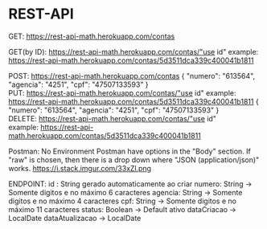 # REST-API

GET: https://rest-api-math.herokuapp.com/contas

GET(by ID): https://rest-api-math.herokuapp.com/contas/"use id"
example: https://rest-api-math.herokuapp.com/contas/5d3511dca339c400041b1811

POST: https://rest-api-math.herokuapp.com/contas
{
    "numero": "613564",
    "agencia": "4251",
    "cpf": "47507133593"
}    
PUT: https://rest-api-math.herokuapp.com/contas/"use id"
example: https://rest-api-math.herokuapp.com/contas/5d3511dca339c400041b1811
{
    "numero": "613564",
    "agencia": "4251",
    "cpf": "47507133593"
}   
DELETE: https://rest-api-math.herokuapp.com/contas/"use id"  
example: https://rest-api-math.herokuapp.com/contas/5d3511dca339c400041b1811

Postman:
No Environment
Postman have options in the "Body" section. If "raw" is chosen, then there is a drop down where "JSON (application/json)" works.
https://i.stack.imgur.com/33xZl.png

ENDPOINT:
id : String gerado automaticamente ao criar
numero: String -> Somente digitos e no máximo 6 caracteres 
agencia: String -> Somente digitos e no máximo 4 caracteres
cpf: String -> Somente digitos e no máximo 11 caracteres
status: Boolean -> Default ativo
dataCriacao -> LocalDate
dataAtualizacao -> LocalDate
    


    
    
    
